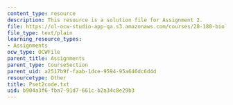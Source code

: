 ```yaml
---
content_type: resource
description: This resource is a solution file for Assignment 2.
file: https://ol-ocw-studio-app-qa.s3.amazonaws.com/courses/20-180-biological-engineering-programming-spring-2006/b904a3f6fba791d7661cb2a34c8e29b3_Pset2code.txt
file_type: text/plain
learning_resource_types:
- Assignments
ocw_type: OCWFile
parent_title: Assignments
parent_type: CourseSection
parent_uid: a2517b9f-faab-1dce-9594-95a646dc6d4d
resourcetype: Other
title: Pset2code.txt
uid: b904a3f6-fba7-91d7-661c-b2a34c8e29b3
---
```

